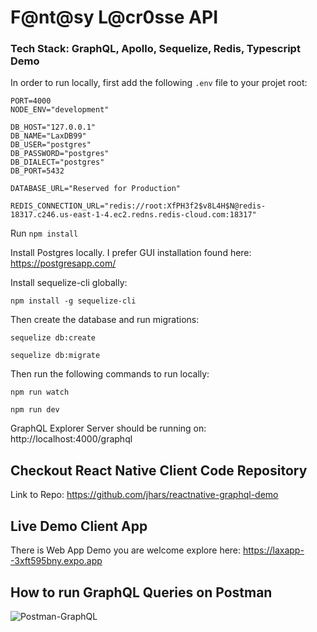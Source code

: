 # F@nt@sy L@cr0sse API

### Tech Stack: GraphQL, Apollo, Sequelize, Redis, Typescript Demo

In order to run locally, first add the following `.env` file to your projet root:

```
PORT=4000
NODE_ENV="development"

DB_HOST="127.0.0.1"
DB_NAME="LaxDB99"
DB_USER="postgres"
DB_PASSWORD="postgres"
DB_DIALECT="postgres"
DB_PORT=5432

DATABASE_URL="Reserved for Production"

REDIS_CONNECTION_URL="redis://root:XfPH3f2$v8L4H$N@redis-18317.c246.us-east-1-4.ec2.redns.redis-cloud.com:18317"
```

Run `npm install`

Install Postgres locally. I prefer GUI installation found here: https://postgresapp.com/

Install sequelize-cli globally:
```
npm install -g sequelize-cli
```

Then create the database and run migrations:

```
sequelize db:create
```

```
sequelize db:migrate
```

Then run the following commands to run locally:
```
npm run watch
```

```
npm run dev
```

GraphQL Explorer Server should be running on: http://localhost:4000/graphql


## Checkout React Native Client Code Repository
Link to Repo: https://github.com/jhars/reactnative-graphql-demo


## Live Demo Client App
There is Web App Demo you are welcome explore here: https://laxapp--3xft595bny.expo.app


## How to run GraphQL Queries on Postman
![Postman-GraphQL](https://github.com/user-attachments/assets/c260680e-3d7e-456e-8379-fa67df4933f6)



